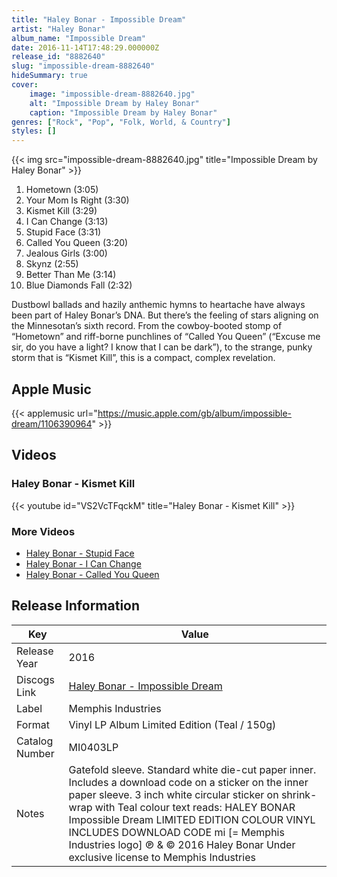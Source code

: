 ```yaml
---
title: "Haley Bonar - Impossible Dream"
artist: "Haley Bonar"
album_name: "Impossible Dream"
date: 2016-11-14T17:48:29.000000Z
release_id: "8882640"
slug: "impossible-dream-8882640"
hideSummary: true
cover:
    image: "impossible-dream-8882640.jpg"
    alt: "Impossible Dream by Haley Bonar"
    caption: "Impossible Dream by Haley Bonar"
genres: ["Rock", "Pop", "Folk, World, & Country"]
styles: []
---
```


{{< img src="impossible-dream-8882640.jpg" title="Impossible Dream by Haley Bonar" >}}

<!-- section break -->

1. Hometown (3:05)
2. Your Mom Is Right (3:30)
3. Kismet Kill (3:29)
4. I Can Change (3:13)
5. Stupid Face (3:31)
6. Called You Queen (3:20)
7. Jealous Girls (3:00)
8. Skynz (2:55)
9. Better Than Me (3:14)
10. Blue Diamonds Fall (2:32)

<!-- section break -->


Dustbowl ballads and hazily anthemic hymns to heartache have always been part of Haley Bonar’s DNA. But there’s the feeling of stars aligning on the Minnesotan’s sixth record. From the cowboy-booted stomp of “Hometown” and riff-borne punchlines of “Called You Queen” (“Excuse me sir, do you have a light? I know that I can be dark”), to the strange, punky storm that is “Kismet Kill”, this is a compact, complex revelation.



## Apple Music
{{< applemusic url="https://music.apple.com/gb/album/impossible-dream/1106390964" >}}





## Videos
### Haley Bonar - Kismet Kill
{{< youtube id="VS2VcTFqckM" title="Haley Bonar - Kismet Kill" >}}<br>

### More Videos

- [Haley Bonar - Stupid Face](https://www.youtube.com/watch?v=zxMa4isS0Jw)
- [Haley Bonar - I Can Change](https://www.youtube.com/watch?v=4nMyJOqUvq4)
- [Haley Bonar - Called You Queen](https://www.youtube.com/watch?v=cBUraU3HWzA)


## Release Information
|  Key           | Value                                                |
| ---------------| ---------------------------------------------------- |
| Release Year   | 2016                                   |
| Discogs Link   | [Haley Bonar - Impossible Dream](https://www.discogs.com/release/8882640-Haley-Bonar-Impossible-Dream) |
| Label          | Memphis Industries |
| Format         | Vinyl LP Album Limited Edition (Teal / 150g) |
| Catalog Number | MI0403LP |
| Notes | Gatefold sleeve. Standard white die-cut paper inner. Includes a download code on a sticker on the inner paper sleeve.  3 inch white circular sticker on shrink-wrap with Teal colour text reads: HALEY BONAR Impossible Dream LIMITED EDITION COLOUR VINYL INCLUDES DOWNLOAD CODE mi [= Memphis Industries logo]  ℗ & © 2016 Haley Bonar Under exclusive license to Memphis Industries |